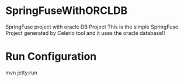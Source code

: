 # SpringFuseWithORCLDB
SpringFuse project with oracle DB Project
This is the simple SpringFuse Project generated by Celerio tool and it uses the oracle database!!

Run Configuration
=================
mvn jetty:run


